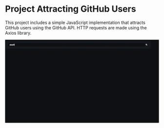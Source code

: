# Project Attracting GitHub Users

This project includes a simple JavaScript implementation that attracts GitHub users using the GitHub API. HTTP requests are made using the Axios library.

![](forReadme.gif)